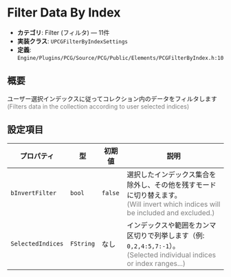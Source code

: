 # Filter Data By Index

- **カテゴリ**: Filter (フィルタ) — 11件
- **実装クラス**: `UPCGFilterByIndexSettings`
- **定義**: `Engine/Plugins/PCG/Source/PCG/Public/Elements/PCGFilterByIndex.h:10`

## 概要

ユーザー選択インデックスに従ってコレクション内のデータをフィルタします<br><span style='color:gray'>(Filters data in the collection according to user selected indices)</span>

## 設定項目


| プロパティ | 型 | 初期値 | 説明 |
| --- | --- | --- | --- |
| `bInvertFilter` | `bool` | `false` | 選択したインデックス集合を除外し、その他を残すモードに切り替えます。<br><span style='color:gray'>(Will invert which indices will be included and excluded.)</span> |
| `SelectedIndices` | `FString` | なし | インデックスや範囲をカンマ区切りで列挙します（例: `0,2,4:5,7:-1`）。<br><span style='color:gray'>(Selected individual indices or index ranges...)</span> |
